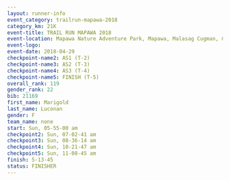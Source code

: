 ```yaml
---
layout: runner-info 
event_category: trailrun-mapawa-2018 
category_km: 21K 
event-title: TRAIL RUN MAPAWA 2018 
event-location: Mapawa Nature Adventure Park, Mapawa, Malasag Cugman, Cagayan de Oro Philippines 
event-logo: 
event-date: 2018-04-29 
checkpoint-name2: AS1 (T-2) 
checkpoint-name3: AS2 (T-3) 
checkpoint-name4: AS3 (T-4) 
checkpoint-name5: FINISH (T-5) 
overall_rank: 119
gender_rank: 22
bib: 21169
first_name: Marigold
last_name: Luconan
gender: F
team_name: none
start: Sun, 05-55-00 am
checkpoint2: Sun, 07-02-41 am
checkpoint3: Sun, 08-36-14 am
checkpoint4: Sun, 10-21-47 am
checkpoint5: Sun, 11-08-45 am
finish: 5-13-45
status: FINISHER
---
```

